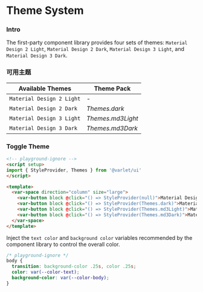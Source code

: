 # Theme System

### Intro

The first-party component library provides four sets of themes: `Material Design 2 Light`, `Material Design 2 Dark`, `Material Design 3 Light`, and `Material Design 3 Dark`.

### 可用主题

| Available Themes | Theme Pack |
| --- | --- |
| `Material Design 2 Light` | _-_ |
| `Material Design 2 Dark` | _Themes.dark_ |
| `Material Design 3 Light` | _Themes.md3Light_ |
| `Material Design 3 Dark` | _Themes.md3Dark_ |

### Toggle Theme

```html
<!-- playground-ignore -->
<script setup>
import { StyleProvider, Themes } from '@varlet/ui'
</script>

<template>
  <var-space direction="column" size="large">
    <var-button block @click="() => StyleProvider(null)">Material Design 2 Light</var-button>
    <var-button block @click="() => StyleProvider(Themes.dark)">Material Design 2 Dark</var-button>
    <var-button block @click="() => StyleProvider(Themes.md3Light)">Material Design 3 Light</var-button>
    <var-button block @click="() => StyleProvider(Themes.md3Dark)">Material Design 3 Dark</var-button>
  </var-space>
</template>
```

Inject the `text color` and `background color` variables recommended by the component library to control the overall color.

```css
/* playground-ignore */
body {
  transition: background-color .25s, color .25s;
  color: var(--color-text);
  background-color: var(--color-body);
}
```
